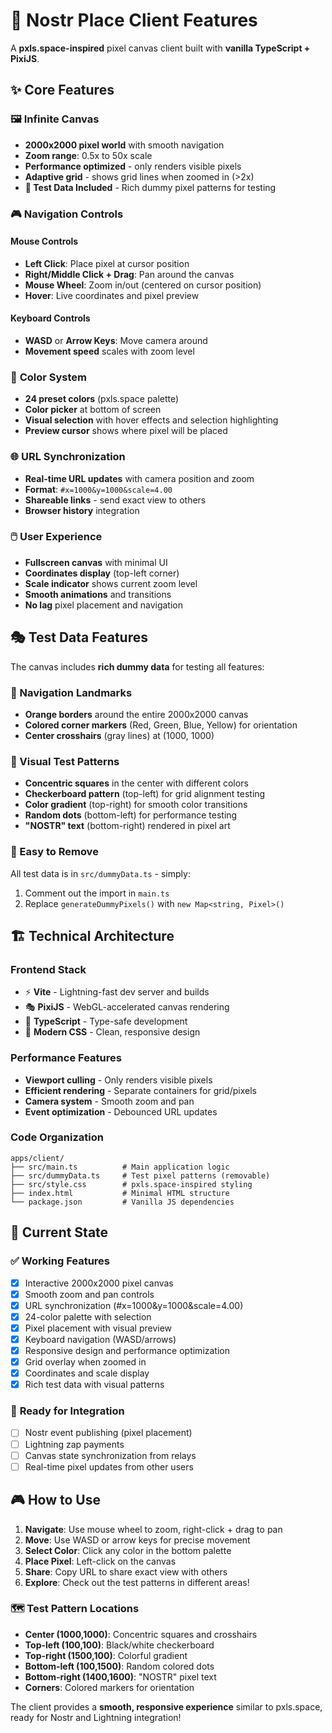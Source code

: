 # 🎨 Nostr Place Client Features

A **pxls.space-inspired** pixel canvas client built with **vanilla TypeScript + PixiJS**.

## ✨ **Core Features**

### 🖼️ **Infinite Canvas**
- **2000x2000 pixel world** with smooth navigation
- **Zoom range**: 0.5x to 50x scale
- **Performance optimized** - only renders visible pixels
- **Adaptive grid** - shows grid lines when zoomed in (>2x)
- **🎨 Test Data Included** - Rich dummy pixel patterns for testing

### 🎮 **Navigation Controls**

#### **Mouse Controls**
- **Left Click**: Place pixel at cursor position
- **Right/Middle Click + Drag**: Pan around the canvas
- **Mouse Wheel**: Zoom in/out (centered on cursor position)
- **Hover**: Live coordinates and pixel preview

#### **Keyboard Controls**
- **WASD** or **Arrow Keys**: Move camera around
- **Movement speed** scales with zoom level

### 🎨 **Color System**
- **24 preset colors** (pxls.space palette)
- **Color picker** at bottom of screen
- **Visual selection** with hover effects and selection highlighting
- **Preview cursor** shows where pixel will be placed

### 🌐 **URL Synchronization**
- **Real-time URL updates** with camera position and zoom
- **Format**: `#x=1000&y=1000&scale=4.00`
- **Shareable links** - send exact view to others
- **Browser history** integration

### 🖱️ **User Experience**
- **Fullscreen canvas** with minimal UI
- **Coordinates display** (top-left corner)
- **Scale indicator** shows current zoom level
- **Smooth animations** and transitions
- **No lag** pixel placement and navigation

## 🎭 **Test Data Features**

The canvas includes **rich dummy data** for testing all features:

### **🎯 Navigation Landmarks**
- **Orange borders** around the entire 2000x2000 canvas
- **Colored corner markers** (Red, Green, Blue, Yellow) for orientation
- **Center crosshairs** (gray lines) at (1000, 1000)

### **🎨 Visual Test Patterns**
- **Concentric squares** in the center with different colors
- **Checkerboard pattern** (top-left) for grid alignment testing
- **Color gradient** (top-right) for smooth color transitions  
- **Random dots** (bottom-left) for performance testing
- **"NOSTR" text** (bottom-right) rendered in pixel art

### **🚀 Easy to Remove**
All test data is in `src/dummyData.ts` - simply:
1. Comment out the import in `main.ts` 
2. Replace `generateDummyPixels()` with `new Map<string, Pixel>()`

## 🏗️ **Technical Architecture**

### **Frontend Stack**
- ⚡ **Vite** - Lightning-fast dev server and builds
- 🎭 **PixiJS** - WebGL-accelerated canvas rendering
- 📝 **TypeScript** - Type-safe development
- 🎨 **Modern CSS** - Clean, responsive design

### **Performance Features**
- **Viewport culling** - Only renders visible pixels
- **Efficient rendering** - Separate containers for grid/pixels
- **Camera system** - Smooth zoom and pan
- **Event optimization** - Debounced URL updates

### **Code Organization**
```
apps/client/
├── src/main.ts          # Main application logic
├── src/dummyData.ts     # Test pixel patterns (removable)
├── src/style.css        # pxls.space-inspired styling  
├── index.html           # Minimal HTML structure
└── package.json         # Vanilla JS dependencies
```

## 🎯 **Current State**

### ✅ **Working Features**
- [x] Interactive 2000x2000 pixel canvas
- [x] Smooth zoom and pan controls  
- [x] URL synchronization (#x=1000&y=1000&scale=4.00)
- [x] 24-color palette with selection
- [x] Pixel placement with visual preview
- [x] Keyboard navigation (WASD/arrows)
- [x] Responsive design and performance optimization
- [x] Grid overlay when zoomed in
- [x] Coordinates and scale display
- [x] Rich test data with visual patterns

### 🚧 **Ready for Integration**
- [ ] Nostr event publishing (pixel placement)
- [ ] Lightning zap payments  
- [ ] Canvas state synchronization from relays
- [ ] Real-time pixel updates from other users

## 🎮 **How to Use**

1. **Navigate**: Use mouse wheel to zoom, right-click + drag to pan
2. **Move**: Use WASD or arrow keys for precise movement  
3. **Select Color**: Click any color in the bottom palette
4. **Place Pixel**: Left-click on the canvas
5. **Share**: Copy URL to share exact view with others
6. **Explore**: Check out the test patterns in different areas!

### 🗺️ **Test Pattern Locations**
- **Center (1000,1000)**: Concentric squares and crosshairs
- **Top-left (100,100)**: Black/white checkerboard
- **Top-right (1500,100)**: Colorful gradient  
- **Bottom-left (100,1500)**: Random colored dots
- **Bottom-right (1400,1600)**: "NOSTR" pixel text
- **Corners**: Colored markers for orientation

The client provides a **smooth, responsive experience** similar to pxls.space, ready for Nostr and Lightning integration! 
